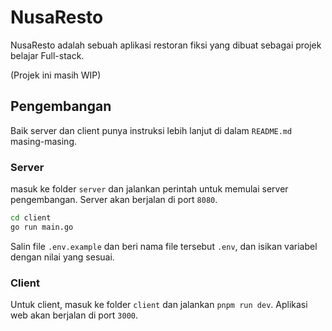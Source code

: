 # NusaResto

NusaResto adalah sebuah aplikasi restoran fiksi yang dibuat sebagai projek
belajar Full-stack.

(Projek ini masih WIP)

## Pengembangan

Baik server dan client punya instruksi lebih lanjut di dalam `README.md` masing-masing.

### Server

masuk ke folder `server` dan jalankan perintah untuk memulai server pengembangan.
Server akan berjalan di port `8080`.

```bash
cd client
go run main.go
```

Salin file `.env.example` dan beri nama file tersebut `.env`, dan isikan variabel
dengan nilai yang sesuai.

### Client

Untuk client, masuk ke folder `client` dan jalankan `pnpm run dev`. Aplikasi
web akan berjalan di port `3000`.
